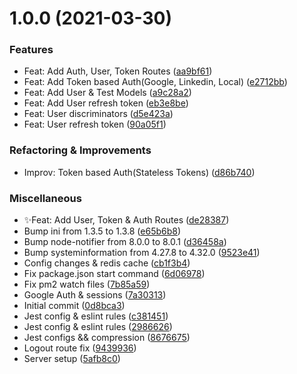 # 1.0.0 (2021-03-30)


### Features

- Feat: Add Auth, User, Token Routes ([aa9bf61](https://github.com/LouaieRbiha/Quiz_server/commit/aa9bf61561951d10d91fb9f222da332067ffc37f))
- Feat: Add Token based Auth(Google, Linkedin, Local) ([e2712bb](https://github.com/LouaieRbiha/Quiz_server/commit/e2712bb2b5f57e1c8371a74d6b7ad9f8590c766e))
- Feat: Add User & Test Models ([a9c28a2](https://github.com/LouaieRbiha/Quiz_server/commit/a9c28a2126865741834be33ba7c275383df56e86))
- Feat: Add User refresh token ([eb3e8be](https://github.com/LouaieRbiha/Quiz_server/commit/eb3e8bea8c080e2ce85842ea1b10ba171d27200f))
- Feat: User discriminators ([d5e423a](https://github.com/LouaieRbiha/Quiz_server/commit/d5e423a5b3253421bfc67043146eea589649c860))
- Feat: User refresh token ([90a05f1](https://github.com/LouaieRbiha/Quiz_server/commit/90a05f1dfdc9feb48630086856e3988c3c86ff6c))


### Refactoring & Improvements

- Improv: Token based Auth(Stateless Tokens) ([d86b740](https://github.com/LouaieRbiha/Quiz_server/commit/d86b740532043040ef96d676f894acff18c8b773))


### Miscellaneous

- ✨Feat: Add User, Token & Auth Routes ([de28387](https://github.com/LouaieRbiha/Quiz_server/commit/de283871f545d4ea00b1fe14e296ba50cfa3152a))
- Bump ini from 1.3.5 to 1.3.8 ([e65b6b8](https://github.com/LouaieRbiha/Quiz_server/commit/e65b6b83f08604673cb231e12f93356db27a6d6c))
- Bump node-notifier from 8.0.0 to 8.0.1 ([d36458a](https://github.com/LouaieRbiha/Quiz_server/commit/d36458a3ef09cadd59af6139f006eb24db40cd77))
- Bump systeminformation from 4.27.8 to 4.32.0 ([9523e41](https://github.com/LouaieRbiha/Quiz_server/commit/9523e4150641abb95ba4f4e83e9186bb18f4ca6d))
- Config changes & redis cache ([cb1f3b4](https://github.com/LouaieRbiha/Quiz_server/commit/cb1f3b404000fdee5352c8922f1f080041fe3caf))
- Fix package.json start command ([6d06978](https://github.com/LouaieRbiha/Quiz_server/commit/6d06978369685e231d03143ad60237abcaeabb6e))
- Fix pm2 watch files ([7b85a59](https://github.com/LouaieRbiha/Quiz_server/commit/7b85a5931471fa728be13bc0b970b307938ce24a))
- Google Auth & sessions ([7a30313](https://github.com/LouaieRbiha/Quiz_server/commit/7a303132dea76cbbc82dec8d7670503f8a77c8d9))
- Initial commit ([0d8bca3](https://github.com/LouaieRbiha/Quiz_server/commit/0d8bca3a64eb72c8b1576ce0edaecb0385306bb6))
- Jest config & eslint rules ([c381451](https://github.com/LouaieRbiha/Quiz_server/commit/c381451c38810cc22880f13f177264e928635b25))
- Jest config & eslint rules ([2986626](https://github.com/LouaieRbiha/Quiz_server/commit/2986626e52138bb36e48d183ce338d47a9183260))
- Jest configs && compression ([8676675](https://github.com/LouaieRbiha/Quiz_server/commit/8676675a2314ab0cd237102152da363a51c110f2))
- Logout route fix ([9439936](https://github.com/LouaieRbiha/Quiz_server/commit/94399364fd8319d099c8588d63471f7e9e8a541f))
- Server setup ([5afb8c0](https://github.com/LouaieRbiha/Quiz_server/commit/5afb8c08f97e81987f70822d9c271bc6c185e07a))

